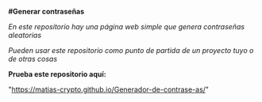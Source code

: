 **#Generar contraseñas**

*En este repositorio hay una página web simple que genera contraseñas aleatorias*

*Pueden usar este repositorio como punto de partida de un proyecto tuyo o de otras cosas*

**Prueba este repositorio aquí:**

"https://matias-crypto.github.io/Generador-de-contrase-as/" 
